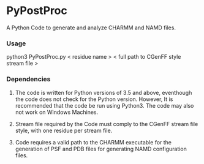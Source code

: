 # PyPostProc
A Python Code to generate and analyze CHARMM and NAMD files. 

### Usage
python3 PyPostProc.py < residue name > < full path to CGenFF style stream file >

### Dependencies
1. The code is written for Python versions of 3.5 and above, eventhough the code does not check for the Python version. However, It is recommended that the code be run using Python3. The code may also not work on Windows Machines. 

2. Stream file required by the Code must comply to the CGenFF stream file style, with one residue per stream file.

3. Code requires a valid path to the CHARMM executable for the generation of PSF and PDB files for generating NAMD configuration files.
